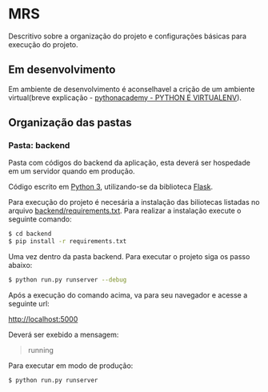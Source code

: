 # MRS

Descritivo sobre a organização do projeto e configurações básicas para execução do projeto.

## Em desenvolvimento

Em ambiente de desenvolvimento é aconselhavel a crição de um ambiente virtual(breve explicação - [pythonacademy - PYTHON E VIRTUALENV](https://pythonacademy.com.br/blog/python-e-virtualenv-como-programar-em-ambientes-virtuais)).

## Organização das pastas

### Pasta: backend

Pasta com códigos do backend da aplicação, esta deverá ser hospedade em um servidor quando em produção.

Código escrito em [Python 3](https://www.python.org/), utilizando-se da biblioteca [Flask](https://flask.palletsprojects.com/en/1.1.x/).

Para execução do projeto é necesária a instalação das biliotecas listadas no arquivo [backend/requirements.txt](backend/requirements.txt). Para realizar a instalação execute o seguinte comando:

```bash
$ cd backend
$ pip install -r requirements.txt
```

Uma vez dentro da pasta backend. Para executar o projeto siga os passo abaixo:

```bash
$ python run.py runserver --debug
```

Após a execução do comando acima, va para seu navegador e acesse a seguinte url:

[http://localhost:5000](http://localhost:5000)

Deverá ser exebido a mensagem:

> running

Para executar em modo de produção:

```bash
$ python run.py runserver
```
